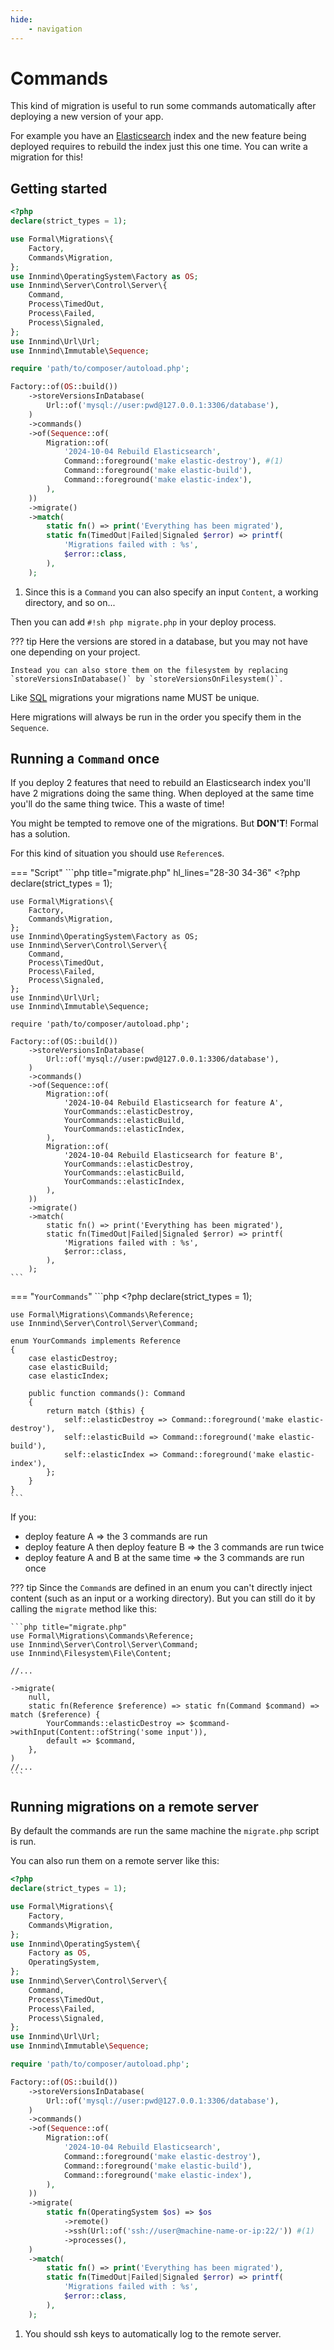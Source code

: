 ```yaml
---
hide:
    - navigation
---
```


# Commands

This kind of migration is useful to run some commands automatically after deploying a new version of your app.

For example you have an [Elasticsearch](https://en.wikipedia.org/wiki/Elasticsearch) index and the new feature being deployed requires to rebuild the index just this one time. You can write a migration for this!

## Getting started

```php title="migrate.php"
<?php
declare(strict_types = 1);

use Formal\Migrations\{
    Factory,
    Commands\Migration,
};
use Innmind\OperatingSystem\Factory as OS;
use Innmind\Server\Control\Server\{
    Command,
    Process\TimedOut,
    Process\Failed,
    Process\Signaled,
};
use Innmind\Url\Url;
use Innmind\Immutable\Sequence;

require 'path/to/composer/autoload.php';

Factory::of(OS::build())
    ->storeVersionsInDatabase(
        Url::of('mysql://user:pwd@127.0.0.1:3306/database'),
    )
    ->commands()
    ->of(Sequence::of(
        Migration::of(
            '2024-10-04 Rebuild Elasticsearch',
            Command::foreground('make elastic-destroy'), #(1)
            Command::foreground('make elastic-build'),
            Command::foreground('make elastic-index'),
        ),
    ))
    ->migrate()
    ->match(
        static fn() => print('Everything has been migrated'),
        static fn(TimedOut|Failed|Signaled $error) => printf(
            'Migrations failed with : %s',
            $error::class,
        ),
    );
```

1. Since this is a `Command` you can also specify an input `Content`, a working directory, and so on...

Then you can add `#!sh php migrate.php` in your deploy process.

??? tip
    Here the versions are stored in a database, but you may not have one depending on your project.

    Instead you can also store them on the filesystem by replacing `storeVersionsInDatabase()` by `storeVersionsOnFilesystem()`.

Like [SQL](sql.md) migrations your migrations name MUST be unique.

Here migrations will always be run in the order you specify them in the `Sequence`.

## Running a `Command` once

If you deploy 2 features that need to rebuild an Elasticsearch index you'll have 2 migrations doing the same thing. When deployed at the same time you'll do the same thing twice. This a waste of time!

You might be tempted to remove one of the migrations. But **DON'T**! Formal has a solution.

For this kind of situation you should use `Reference`s.

=== "Script"
    ```php title="migrate.php" hl_lines="28-30 34-36"
    <?php
    declare(strict_types = 1);

    use Formal\Migrations\{
        Factory,
        Commands\Migration,
    };
    use Innmind\OperatingSystem\Factory as OS;
    use Innmind\Server\Control\Server\{
        Command,
        Process\TimedOut,
        Process\Failed,
        Process\Signaled,
    };
    use Innmind\Url\Url;
    use Innmind\Immutable\Sequence;

    require 'path/to/composer/autoload.php';

    Factory::of(OS::build())
        ->storeVersionsInDatabase(
            Url::of('mysql://user:pwd@127.0.0.1:3306/database'),
        )
        ->commands()
        ->of(Sequence::of(
            Migration::of(
                '2024-10-04 Rebuild Elasticsearch for feature A',
                YourCommands::elasticDestroy,
                YourCommands::elasticBuild,
                YourCommands::elasticIndex,
            ),
            Migration::of(
                '2024-10-04 Rebuild Elasticsearch for feature B',
                YourCommands::elasticDestroy,
                YourCommands::elasticBuild,
                YourCommands::elasticIndex,
            ),
        ))
        ->migrate()
        ->match(
            static fn() => print('Everything has been migrated'),
            static fn(TimedOut|Failed|Signaled $error) => printf(
                'Migrations failed with : %s',
                $error::class,
            ),
        );
    ```

=== "`YourCommands`"
    ```php
    <?php
    declare(strict_types = 1);

    use Formal\Migrations\Commands\Reference;
    use Innmind\Server\Control\Server\Command;

    enum YourCommands implements Reference
    {
        case elasticDestroy;
        case elasticBuild;
        case elasticIndex;

        public function commands(): Command
        {
            return match ($this) {
                self::elasticDestroy => Command::foreground('make elastic-destroy'),
                self::elasticBuild => Command::foreground('make elastic-build'),
                self::elasticIndex => Command::foreground('make elastic-index'),
            };
        }
    }
    ```

If you:

- deploy feature A => the 3 commands are run
- deploy feature A then deploy feature B => the 3 commands are run twice
- deploy feature A and B at the same time => the 3 commands are run once

??? tip
    Since the `Command`s are defined in an enum you can't directly inject content (such as an input or a working directory). But you can still do it by calling the `migrate` method like this:

    ```php title="migrate.php"
    use Formal\Migrations\Commands\Reference;
    use Innmind\Server\Control\Server\Command;
    use Innmind\Filesystem\File\Content;

    //...

    ->migrate(
        null,
        static fn(Reference $reference) => static fn(Command $command) => match ($reference) {
            YourCommands::elasticDestroy => $command->withInput(Content::ofString('some input')),
            default => $command,
        },
    )
    //...
    ```

## Running migrations on a remote server

By default the commands are run the same machine the `migrate.php` script is run.

You can also run them on a remote server like this:

```php title="migrate.php" hl_lines="10 37-40"
<?php
declare(strict_types = 1);

use Formal\Migrations\{
    Factory,
    Commands\Migration,
};
use Innmind\OperatingSystem\{
    Factory as OS,
    OperatingSystem,
};
use Innmind\Server\Control\Server\{
    Command,
    Process\TimedOut,
    Process\Failed,
    Process\Signaled,
};
use Innmind\Url\Url;
use Innmind\Immutable\Sequence;

require 'path/to/composer/autoload.php';

Factory::of(OS::build())
    ->storeVersionsInDatabase(
        Url::of('mysql://user:pwd@127.0.0.1:3306/database'),
    )
    ->commands()
    ->of(Sequence::of(
        Migration::of(
            '2024-10-04 Rebuild Elasticsearch',
            Command::foreground('make elastic-destroy'),
            Command::foreground('make elastic-build'),
            Command::foreground('make elastic-index'),
        ),
    ))
    ->migrate(
        static fn(OperatingSystem $os) => $os
            ->remote()
            ->ssh(Url::of('ssh://user@machine-name-or-ip:22/')) #(1)
            ->processes(),
    )
    ->match(
        static fn() => print('Everything has been migrated'),
        static fn(TimedOut|Failed|Signaled $error) => printf(
            'Migrations failed with : %s',
            $error::class,
        ),
    );
```

1. You should ssh keys to automatically log to the remote server.

